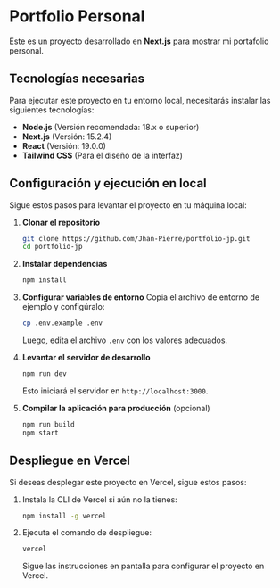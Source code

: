 # Portfolio Personal

Este es un proyecto desarrollado en **Next.js** para mostrar mi portafolio personal.

## Tecnologías necesarias
Para ejecutar este proyecto en tu entorno local, necesitarás instalar las siguientes tecnologías:

- **Node.js** (Versión recomendada: 18.x o superior)
- **Next.js** (Versión: 15.2.4)
- **React** (Versión: 19.0.0)
- **Tailwind CSS** (Para el diseño de la interfaz)

## Configuración y ejecución en local

Sigue estos pasos para levantar el proyecto en tu máquina local:

1. **Clonar el repositorio**
   ```bash
   git clone https://github.com/Jhan-Pierre/portfolio-jp.git
   cd portfolio-jp
   ```

2. **Instalar dependencias**
   ```bash
   npm install
   ```

3. **Configurar variables de entorno**
   Copia el archivo de entorno de ejemplo y configúralo:
   ```bash
   cp .env.example .env
   ```
   Luego, edita el archivo `.env` con los valores adecuados.

4. **Levantar el servidor de desarrollo**
   ```bash
   npm run dev
   ```
   Esto iniciará el servidor en `http://localhost:3000`.

5. **Compilar la aplicación para producción** (opcional)
   ```bash
   npm run build
   npm start
   ```

## Despliegue en Vercel
Si deseas desplegar este proyecto en Vercel, sigue estos pasos:

1. Instala la CLI de Vercel si aún no la tienes:
   ```bash
   npm install -g vercel
   ```
2. Ejecuta el comando de despliegue:
   ```bash
   vercel
   ```
   Sigue las instrucciones en pantalla para configurar el proyecto en Vercel.



